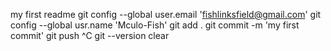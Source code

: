 my first readme
git config --global user.email 'fishlinksfield@gmail.com'
git config --global usr.name 'Mculo-Fish'
git add .
git commit -m 'my first commit'
git push
^C
git --version
clear

